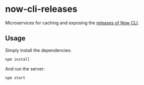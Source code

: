 # now-cli-releases

Microservices for caching and exposing the [releases of Now CLI](https://github.com/zeit/now-cli/releases).

## Usage

Simply install the dependencies:

```bash
npm install
```

And run the server:

```bash
npm start
```
